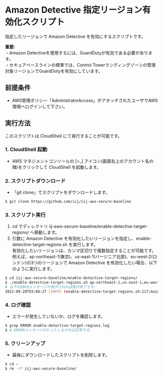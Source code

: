 # Amazon Detective 指定リージョン有効化スクリプト

指定したリージョンで Amazon Detective を有効にするスクリプトです。

**重要:**  
・Amazon Detectiveを使用するには、GuardDutyが有効である必要があります。  
・セキュアベースラインの標準では、Control Towerランディングゾーンの管理対象リージョンでGuardDutyを有効にしています。

## 前提条件

- AWS管理ポリシー「AdministratorAccess」がアタッチされたユーザでAWS環境へログインして下さい。

## 実行方法

このスクリプトは CloudShell にて実行することが可能です。

### 1. CloudShell 起動

- AWS マネジメントコンソールの [>_] アイコン(画面右上のアカウント名の隣)をクリックして CloudShell を起動します。

### 2. スクリプトダウンロード

- 「git clone」でスクリプトをダウンロードします。

```sh
$ git clone https://github.com/iij/iij-aws-secure-baseline
```

### 3. スクリプト実行

1. cd でディレクトリ iij-aws-secure-baseline/enable-detective-target-regions/ へ移動します。
2. 引数に Amazon Detective を有効化したいリージョンを指定し、enable-detective-target-regions.sh を実行します。  
有効化したいリージョンは、カンマ区切りで複数指定することが可能です。  
例えば、ap-northeast-1(東京)、us-east-1(バージニア北部)、eu-west-2(ロンドン)の3つのリージョンで Amazon Detective を有効化したい場合、以下のように実行します。  

```sh
$ cd iij-aws-secure-baseline/enable-detective-target-regions/
$ ./enable-detective-target-regions.sh ap-northeast-1,us-east-1,eu-west-2
# 以下のINFOメッセージが表示されれば実行終了です。
2022-09-20T03:08:27 [INFO] (enable-detective-target-regions.sh:117:main) 指定リージョンのAmazon Detectiveを有効化 正常終了
```

### 4. ログ確認

- エラーが発生していないか、ログを確認します。

```sh
$ grep ERROR enable-detective-target-regions.log
$ # ERRORメッセージがヒットしなければ正常です。
```

### 5. クリーンアップ

- 最後にダウンロードしたスクリプトを削除します。

```sh
$ cd ~
$ rm -rf iij-aws-secure-baseline/
```
